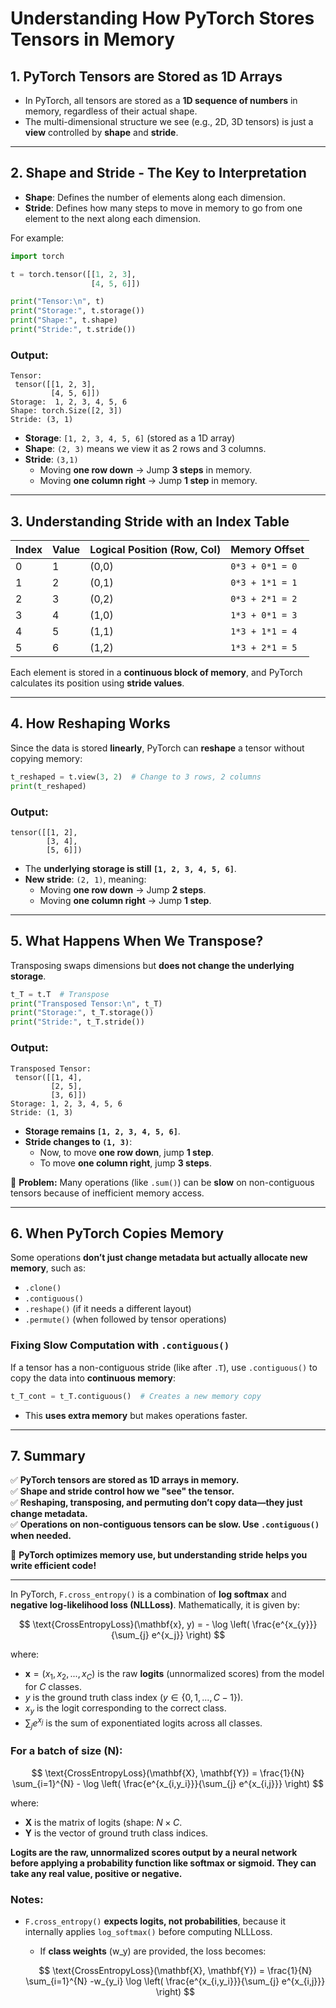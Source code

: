 

# **Understanding How PyTorch Stores Tensors in Memory**

## **1. PyTorch Tensors are Stored as 1D Arrays**
- In PyTorch, all tensors are stored as a **1D sequence of numbers** in memory, regardless of their actual shape.
- The multi-dimensional structure we see (e.g., 2D, 3D tensors) is just a **view** controlled by **shape** and **stride**.

---

## **2. Shape and Stride - The Key to Interpretation**
- **Shape**: Defines the number of elements along each dimension.
- **Stride**: Defines how many steps to move in memory to go from one element to the next along each dimension.

For example:
```python
import torch

t = torch.tensor([[1, 2, 3], 
                  [4, 5, 6]])

print("Tensor:\n", t)
print("Storage:", t.storage())  
print("Shape:", t.shape)  
print("Stride:", t.stride())  
```
### **Output:**
```
Tensor:
 tensor([[1, 2, 3],
         [4, 5, 6]])
Storage:  1, 2, 3, 4, 5, 6
Shape: torch.Size([2, 3])
Stride: (3, 1)
```
- **Storage**: `[1, 2, 3, 4, 5, 6]` (stored as a 1D array)
- **Shape**: `(2, 3)` means we view it as 2 rows and 3 columns.
- **Stride**: `(3,1)`
  - Moving **one row down** → Jump **3 steps** in memory.
  - Moving **one column right** → Jump **1 step** in memory.

---

## **3. Understanding Stride with an Index Table**
| Index | Value | Logical Position (Row, Col) | Memory Offset |
|--------|------|---------------------------|--------------|
| 0      | 1    | (0,0)                      | `0*3 + 0*1 = 0` |
| 1      | 2    | (0,1)                      | `0*3 + 1*1 = 1` |
| 2      | 3    | (0,2)                      | `0*3 + 2*1 = 2` |
| 3      | 4    | (1,0)                      | `1*3 + 0*1 = 3` |
| 4      | 5    | (1,1)                      | `1*3 + 1*1 = 4` |
| 5      | 6    | (1,2)                      | `1*3 + 2*1 = 5` |

Each element is stored in a **continuous block of memory**, and PyTorch calculates its position using **stride values**.

---

## **4. How Reshaping Works**
Since the data is stored **linearly**, PyTorch can **reshape** a tensor without copying memory:

```python
t_reshaped = t.view(3, 2)  # Change to 3 rows, 2 columns
print(t_reshaped)
```
### **Output:**
```
tensor([[1, 2],
        [3, 4],
        [5, 6]])
```
- The **underlying storage is still `[1, 2, 3, 4, 5, 6]`**.
- **New stride**: `(2, 1)`, meaning:
  - Moving **one row down** → Jump **2 steps**.
  - Moving **one column right** → Jump **1 step**.

---

## **5. What Happens When We Transpose?**
Transposing swaps dimensions but **does not change the underlying storage**.

```python
t_T = t.T  # Transpose
print("Transposed Tensor:\n", t_T)
print("Storage:", t_T.storage())  
print("Stride:", t_T.stride())  
```
### **Output:**
```
Transposed Tensor:
 tensor([[1, 4],
         [2, 5],
         [3, 6]])
Storage: 1, 2, 3, 4, 5, 6
Stride: (1, 3)
```
- **Storage remains `[1, 2, 3, 4, 5, 6]`**.
- **Stride changes to `(1, 3)`**:
  - Now, to move **one row down**, jump **1 step**.
  - To move **one column right**, jump **3 steps**.

🚨 **Problem:** Many operations (like `.sum()`) can be **slow** on non-contiguous tensors because of inefficient memory access.

---

## **6. When PyTorch Copies Memory**
Some operations **don’t just change metadata but actually allocate new memory**, such as:
- `.clone()`
- `.contiguous()`
- `.reshape()` (if it needs a different layout)
- `.permute()` (when followed by tensor operations)

### **Fixing Slow Computation with `.contiguous()`**
If a tensor has a non-contiguous stride (like after `.T`), use `.contiguous()` to copy the data into **continuous memory**:
```python
t_T_cont = t_T.contiguous()  # Creates a new memory copy
```
- This **uses extra memory** but makes operations faster.

---

## **7. Summary**
✅ **PyTorch tensors are stored as 1D arrays in memory.**  
✅ **Shape and stride control how we "see" the tensor.**  
✅ **Reshaping, transposing, and permuting don’t copy data—they just change metadata.**  
✅ **Operations on non-contiguous tensors can be slow. Use `.contiguous()` when needed.**  

🚀 **PyTorch optimizes memory use, but understanding stride helps you write efficient code!**  

---


In PyTorch, `F.cross_entropy()` is a combination of **log softmax** and **negative log-likelihood loss (NLLLoss)**. Mathematically, it is given by:


$$
\text{CrossEntropyLoss}(\mathbf{x}, y) = - \log \left( \frac{e^{x_{y}}}{\sum_{j} e^{x_j}} \right)
$$

where:
- $\mathbf{x} = (x_1, x_2, ..., x_C)$ is the raw **logits** (unnormalized scores) from the model for $C$ classes.
- $y$ is the ground truth class index $(y \in \{0, 1, ..., C-1\})$.
- $x_y$ is the logit corresponding to the correct class.
- $\sum_{j} e^{x_j}$ is the sum of exponentiated logits across all classes.

### For a batch of size \(N\):
$$
\text{CrossEntropyLoss}(\mathbf{X}, \mathbf{Y}) = \frac{1}{N} \sum_{i=1}^{N} - \log \left( \frac{e^{x_{i,y_i}}}{\sum_{j} e^{x_{i,j}}} \right)
$$


where:
- $\mathbf{X}$ is the matrix of logits (shape: $N \times C$.
- $\mathbf{Y}$ is the vector of ground truth class indices.

**Logits are the raw, unnormalized scores output by a neural network before applying a probability function like softmax or sigmoid. They can take any real value, positive or negative.**

### Notes:
- `F.cross_entropy()` **expects logits, not probabilities**, because it internally applies `log_softmax()` before computing NLLLoss.
  - If **class weights** \(w_y\) are provided, the loss becomes:
  
  $$
    \text{CrossEntropyLoss}(\mathbf{X}, \mathbf{Y}) = \frac{1}{N} \sum_{i=1}^{N} -w_{y_i} \log \left( \frac{e^{x_{i,y_i}}}{\sum_{j} e^{x_{i,j}}} \right)
  $$
  
  